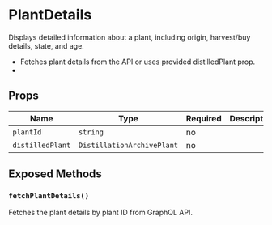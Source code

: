 # PlantDetails

Displays detailed information about a plant, including origin, harvest/buy details, state, and age.
 * Fetches plant details from the API or uses provided distilledPlant prop.
 *

## Props

| Name | Type | Required | Description |
|------|------|----------|-------------|
| `plantId` | `string` | no |  |
| `distilledPlant` | `DistillationArchivePlant` | no |  |

## Exposed Methods

### `fetchPlantDetails()`
Fetches the plant details by plant ID from GraphQL API.

